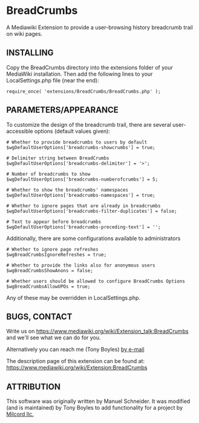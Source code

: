 BreadCrumbs
===========

A Mediawiki Extension to provide a user-browsing history breadcrumb 
trail on wiki pages.


INSTALLING
--------------------------------------------------------------------------

Copy the BreadCrumbs directory into the extensions folder of your
MediaWiki installation. Then add the following lines to your
LocalSettings.php file (near the end):

    require_once( 'extensions/BreadCrumbs/BreadCrumbs.php' );


PARAMETERS/APPEARANCE
--------------------------------------------------------------------------

To customize the design of the breadcrumb trail, there are several user-
accessible options (default values given):

    # Whether to provide breadcrumbs to users by default
    $wgDefaultUserOptions['breadcrumbs-showcrumbs'] = true;

    # Delimiter string between BreadCrumbs
    $wgDefaultUserOptions['breadcrumbs-delimiter'] = '>';

    # Number of breadcrumbs to show
    $wgDefaultUserOptions['breadcrumbs-numberofcrumbs'] = 5;

    # Whether to show the breadcrumbs' namespaces
    $wgDefaultUserOptions['breadcrumbs-namespaces'] = true;

    # Whether to ignore pages that are already in breadcrumbs
    $wgDefaultUserOptions['breadcrumbs-filter-duplicates'] = false;

    # Text to appear before breadcrumbs
    $wgDefaultUserOptions['breadcrumbs-preceding-text'] = '';

Additionally, there are some configurations available to administrators

    # Whether to ignore page refreshes
    $wgBreadCrumbsIgnoreRefreshes = true;

    # Whether to provide the links also for anonymous users
    $wgBreadCrumbsShowAnons = false;
    
    # Whether users should be allowed to configure BreadCrumbs Options
    $wgBreadCrumbsAllowUPOs = true;

Any of these may be overridden in LocalSettings.php.


BUGS, CONTACT
--------------------------------------------------------------------------

Write us on https://www.mediawiki.org/wiki/Extension_talk:BreadCrumbs and
we'll see what we can do for you.

Alternatively you can reach me (Tony Boyles) [by e-mail](mailto:ABoyles@milcord.com)

The description page of this extension can be found at:
https://www.mediawiki.org/wiki/Extension:BreadCrumbs


ATTRIBUTION
--------------------------------------------------------------------------

This software was originally written by Manuel Schneider. It was modified 
(and is maintained) by Tony Boyles to add functionality for a project by
[Milcord llc.](http://milcord.com)